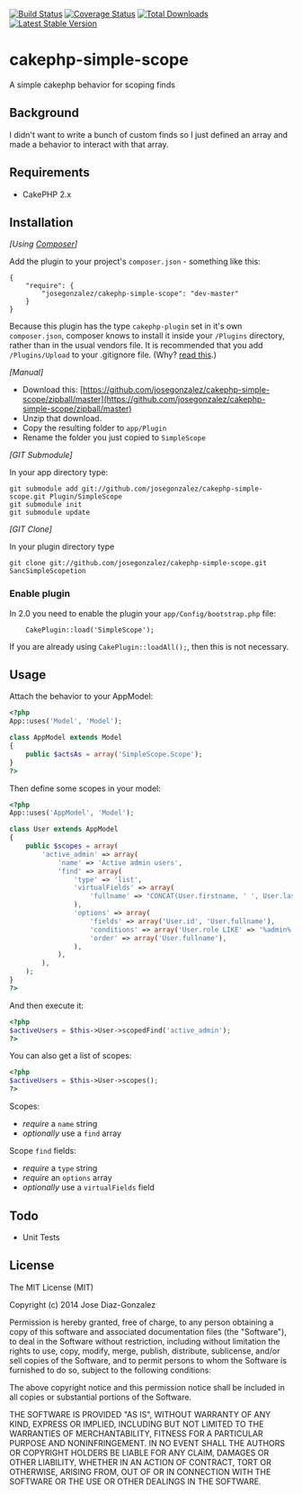 [![Build Status](https://travis-ci.org/josegonzalez/cakephp-simple-scope.png?branch=master)](https://travis-ci.org/josegonzalez/cakephp-simple-scope) [![Coverage Status](https://coveralls.io/repos/josegonzalez/cakephp-simple-scope/badge.png?branch=master)](https://coveralls.io/r/josegonzalez/cakephp-simple-scope?branch=master) [![Total Downloads](https://poser.pugx.org/josegonzalez/cakephp-simple-scope/d/total.png)](https://packagist.org/packages/josegonzalez/cakephp-simple-scope) [![Latest Stable Version](https://poser.pugx.org/josegonzalez/cakephp-simple-scope/v/stable.png)](https://packagist.org/packages/josegonzalez/cakephp-simple-scope)

# cakephp-simple-scope

A simple cakephp behavior for scoping finds

## Background

I didn't want to write a bunch of custom finds so I just defined an array and made a behavior to interact with that array.

## Requirements

* CakePHP 2.x

## Installation

_[Using [Composer](http://getcomposer.org/)]_

Add the plugin to your project's `composer.json` - something like this:

	{
		"require": {
			"josegonzalez/cakephp-simple-scope": "dev-master"
		}
	}

Because this plugin has the type `cakephp-plugin` set in it's own `composer.json`, composer knows to install it inside your `/Plugins` directory, rather than in the usual vendors file. It is recommended that you add `/Plugins/Upload` to your .gitignore file. (Why? [read this](http://getcomposer.org/doc/faqs/should-i-commit-the-dependencies-in-my-vendor-directory.md).)

_[Manual]_

* Download this: [https://github.com/josegonzalez/cakephp-simple-scope/zipball/master](https://github.com/josegonzalez/cakephp-simple-scope/zipball/master)
* Unzip that download.
* Copy the resulting folder to `app/Plugin`
* Rename the folder you just copied to `SimpleScope`

_[GIT Submodule]_

In your app directory type:

	git submodule add git://github.com/josegonzalez/cakephp-simple-scope.git Plugin/SimpleScope
	git submodule init
	git submodule update

_[GIT Clone]_

In your plugin directory type

	git clone git://github.com/josegonzalez/cakephp-simple-scope.git SancSimpleScopetion

### Enable plugin

In 2.0 you need to enable the plugin your `app/Config/bootstrap.php` file:

		CakePlugin::load('SimpleScope');

If you are already using `CakePlugin::loadAll();`, then this is not necessary.

## Usage

Attach the behavior to your AppModel:

```php
<?php
App::uses('Model', 'Model');

class AppModel extends Model
{
    public $actsAs = array('SimpleScope.Scope');
}
?>
```

Then define some scopes in your model:

```php
<?php
App::uses('AppModel', 'Model');

class User extends AppModel
{
    public $scopes = array(
        'active_admin' => array(
            'name' => 'Active admin users',
            'find' => array(
                'type' => 'list',
                'virtualFields' => array(
                    'fullname' => "CONCAT(User.firstname, ' ', User.lastname)"
                ),
                'options' => array(
                    'fields' => array('User.id', 'User.fullname'),
                    'conditions' => array('User.role LIKE' => '%admin%'),
                    'order' => array('User.fullname'),
                ),
            ),
        ),
    );
}
?>
```

And then execute it:

```php
<?php
$activeUsers = $this->User->scopedFind('active_admin');
?>
```

You can also get a list of scopes:

```php
<?php
$activeUsers = $this->User->scopes();
?>
```

Scopes:

- *require* a `name` string
- *optionally* use a `find` array

Scope `find` fields:

- *require* a `type` string
- *require* an `options` array
- *optionally* use a `virtualFields` field

## Todo

* Unit Tests

## License

The MIT License (MIT)

Copyright (c) 2014 Jose Diaz-Gonzalez

Permission is hereby granted, free of charge, to any person obtaining a copy
of this software and associated documentation files (the "Software"), to deal
in the Software without restriction, including without limitation the rights
to use, copy, modify, merge, publish, distribute, sublicense, and/or sell
copies of the Software, and to permit persons to whom the Software is
furnished to do so, subject to the following conditions:

The above copyright notice and this permission notice shall be included in
all copies or substantial portions of the Software.

THE SOFTWARE IS PROVIDED "AS IS", WITHOUT WARRANTY OF ANY KIND, EXPRESS OR
IMPLIED, INCLUDING BUT NOT LIMITED TO THE WARRANTIES OF MERCHANTABILITY,
FITNESS FOR A PARTICULAR PURPOSE AND NONINFRINGEMENT. IN NO EVENT SHALL THE
AUTHORS OR COPYRIGHT HOLDERS BE LIABLE FOR ANY CLAIM, DAMAGES OR OTHER
LIABILITY, WHETHER IN AN ACTION OF CONTRACT, TORT OR OTHERWISE, ARISING FROM,
OUT OF OR IN CONNECTION WITH THE SOFTWARE OR THE USE OR OTHER DEALINGS IN
THE SOFTWARE.

